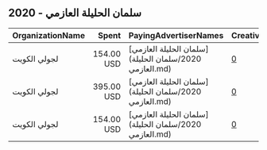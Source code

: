 ## 2020 - سلمان الحليلة العازمي 
|OrganizationName|Spent|PayingAdvertiserNames|CreativeUrls|Impressions|Genders|AgeBrackets|CountryCodes|BillingAddresses|CandidateBallotInformation|
|:---|---:|:---|:---|---:|:---|:---|:---|:---|:---|
|لجولي الكويت|154.00 USD|[سلمان الحليلة العازمي](2020/سلمان الحليلة العازمي.md)|[0](https://www.snap.com/political-ads/asset/6ce392a60323dc7f8f7432760ea23d124d601f5d8e234120fc14610ba01055ca?mediaType=mp4)|64,748||20+|kuwait|"kuwait sabah alahmd,sbah alahmd,50604,KW"||
|لجولي الكويت|395.00 USD|[سلمان الحليلة العازمي](2020/سلمان الحليلة العازمي.md)|[0](https://www.snap.com/political-ads/asset/72cde78a08f65c8ecb1ea00d35c504fd79143476916686caf1469d6c164c9f17?mediaType=mp4)|200,140||18+|kuwait|"kuwait sabah alahmd,sbah alahmd,50604,KW"||
|لجولي الكويت|154.00 USD|[سلمان الحليلة العازمي](2020/سلمان الحليلة العازمي.md)|[0](https://www.snap.com/political-ads/asset/65082bf629a1dfe4d132cba8f7327f1e69ddfffc2bb9b192e5344b604b03604d?mediaType=mp4)|62,710||21+|kuwait|"kuwait sabah alahmd,sbah alahmd,50604,KW"||
